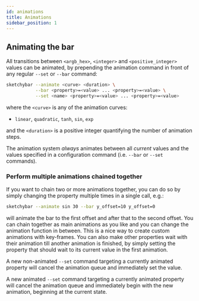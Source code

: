 ```yaml
---
id: animations
title: Animations
sidebar_position: 1
---
```

## Animating the bar
All transitions between `<argb_hex>`, `<integer>` and `<positive_integer>`
values can be animated, by prepending the animation command in front of any
regular `--set` or `--bar` command:

```bash
sketchybar --animate <curve> <duration> \
           --bar <property>=<value> ... <property>=<value> \
           --set <name> <property>=<value> ... <property>=<value>
```
where the `<curve>` is any of the animation curves:
- `linear`, `quadratic`, `tanh`, `sin`, `exp`

and the `<duration>` is a positive integer quantifying the number of animation
steps.

The animation system *always* animates between all *current* values and the
values specified in a configuration command (i.e. `--bar` or `--set` commands).

### Perform multiple animations chained together
If you want to chain two or more animations together, you can do so by simply
changing the property multiple times in a single call, e.g.:
```bash
sketchybar --animate sin 30 --bar y_offset=10 y_offset=0
```
will animate the bar to the first offset and after that to the second offset.
You can chain together as main animations as you like and you can change the
animation function in between. This is a nice way to create custom animations
with key-frames. You can also make other properties wait with their animation
till another animation is finished, by simply setting the property that should
wait to its current value in the first animation.

A new non-animated `--set` command targeting a currently animated property will cancel the
animation queue and immediately set the value.

A new animated `--set` command targeting a currently animated property will cancel the
animation queue and immediately begin with the new animation, beginning at the current state.
